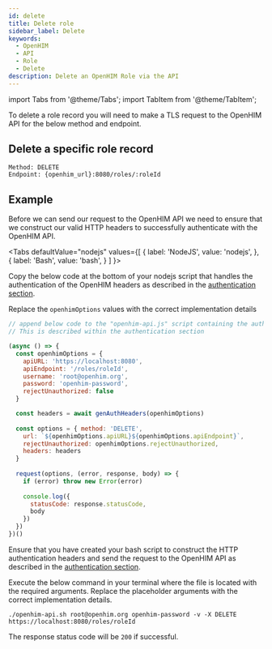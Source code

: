 ```yaml
---
id: delete
title: Delete role
sidebar_label: Delete
keywords:
  - OpenHIM
  - API
  - Role
  - Delete
description: Delete an OpenHIM Role via the API
---
```


import Tabs from '@theme/Tabs';
import TabItem from '@theme/TabItem';

To delete a role record you will need to make a TLS request to the OpenHIM API for the below method and endpoint.

## Delete a specific role record

```curl
Method: DELETE
Endpoint: {openhim_url}:8080/roles/:roleId
```

## Example

Before we can send our request to the OpenHIM API we need to ensure that we construct our valid HTTP headers to successfully authenticate with the OpenHIM API. 

<Tabs
  defaultValue="nodejs"
  values={[
    { label: 'NodeJS', value: 'nodejs', },
    { label: 'Bash', value: 'bash', }
  ]
}>

<TabItem value="nodejs">

Copy the below code at the bottom of your nodejs script that handles the authentication of the OpenHIM headers as described in the [authentication section](../introduction/authentication).

Replace the `openhimOptions` values with the correct implementation details

```javascript
// append below code to the "openhim-api.js" script containing the authentication methods. 
// This is described within the authentication section

(async () => {
  const openhimOptions = {
    apiURL: 'https://localhost:8080',
    apiEndpoint: '/roles/roleId',
    username: 'root@openhim.org',
    password: 'openhim-password',
    rejectUnauthorized: false
  }

  const headers = await genAuthHeaders(openhimOptions)
  
  const options = { method: 'DELETE',
    url: `${openhimOptions.apiURL}${openhimOptions.apiEndpoint}`,
    rejectUnauthorized: openhimOptions.rejectUnauthorized,
    headers: headers
  }
  
  request(options, (error, response, body) => {
    if (error) throw new Error(error)
  
    console.log({
      statusCode: response.statusCode,
      body
    })
  })
})()
```

</TabItem>
<TabItem value="bash">

Ensure that you have created your bash script to construct the HTTP authentication headers and send the request to the OpenHIM API as described in the [authentication section](../introduction/authentication).

Execute the below command in your terminal where the file is located with the required arguments. Replace the placeholder arguments with the correct implementation details.

```curl
./openhim-api.sh root@openhim.org openhim-password -v -X DELETE https://localhost:8080/roles/roleId
```

</TabItem>
</Tabs>

The response status code will be `200` if successful.
